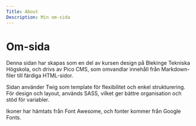 ```yaml
---
Title: About
Description: Min om-sida
---
```


Om-sida
==========================

Denna sidan har skapas som en del av kursen design på Blekinge Tekniska Högskola, och drivs av Pico CMS, som omvandlar innehåll från Markdown-filer till färdiga HTML-sidor.

Sidan använder Twig som template för flexibilitet och enkel strukturering. För design och layout, används SASS, vilket ger bättre organisation och stöd för variabler.

Ikoner har hämtats från Font Awesome, och fonter kommer från Google Fonts.
